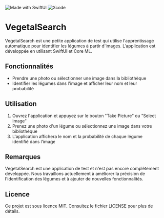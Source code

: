 ![Made with SwiftUI](https://img.shields.io/badge/Swift-FA7343?style=for-the-badge&logo=swift&logoColor=white) ![Xcode](https://img.shields.io/badge/Xcode-007ACC?style=for-the-badge&logo=Xcode&logoColor=white)

# VegetalSearch

VegetalSearch est une petite application de test qui utilise l'apprentissage automatique pour identifier les légumes à partir d'images. L'application est développée en utilisant SwiftUI et Core ML.

## Fonctionnalités

- Prendre une photo ou sélectionner une image dans la bibliothèque
- Identifier les légumes dans l'image et afficher leur nom et leur probabilité

## Utilisation

1. Ouvrez l'application et appuyez sur le bouton "Take Picture" ou "Select Image"
2. Prenez une photo d'un légume ou sélectionnez une image dans votre bibliothèque
3. L'application affichera le nom et la probabilité de chaque légume identifié dans l'image

## Remarques

VegetalSearch est une application de test et n'est pas encore complètement développée. Nous travaillons actuellement à améliorer la précision de l'identification des légumes et à ajouter de nouvelles fonctionnalités.

## Licence

Ce projet est sous licence MIT. Consultez le fichier LICENSE pour plus de détails.
